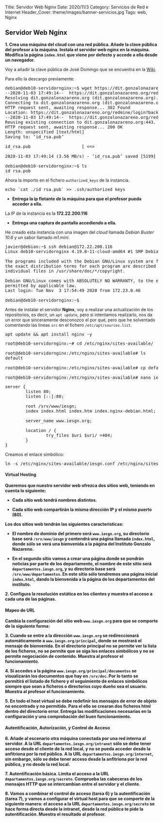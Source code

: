 Title: Servidor Web Nginx
Date: 2020/11/3
Category: Servicios de Red e Internet
Header_Cover: theme/images/banner-servicios.jpg
Tags: web, Nginx

## Servidor Web Nginx

**1. Crea una máquina del cloud con una red pública. Añade la clave pública del profesor a la máquina. Instala el servidor web nginx en la máquina. Modifica la página `index.html` que viene por defecto y accede a ella desde un navegador.**

Voy a añadir la clave pública de José Domingo que se encuentra en la [Wiki](https://dit.gonzalonazareno.org/redmine/projects/asir2/wiki/Claves_p%C3%BAblicas_de_los_profesores).

Para ello la descargo previamente:

<pre>
debian@deb10-servidornginx:~$ wget https://dit.gonzalonazareno.org/redmine/attachments/download/1996/id_rsa.pub
--2020-11-03 17:49:14--  https://dit.gonzalonazareno.org/redmine/attachments/download/1996/id_rsa.pub
Resolving dit.gonzalonazareno.org (dit.gonzalonazareno.org)... 192.168.203.2
Connecting to dit.gonzalonazareno.org (dit.gonzalonazareno.org)|192.168.203.2|:443... connected.
HTTP request sent, awaiting response... 302 Found
Location: https://dit.gonzalonazareno.org/redmine/login?back_url=https%3A%2F%2Fdit.gonzalonazareno.org%2Fredmine%2Fattachments%2Fdownload%2F1996%2Fid_rsa.pub [following]
--2020-11-03 17:49:14--  https://dit.gonzalonazareno.org/redmine/login?back_url=https%3A%2F%2Fdit.gonzalonazareno.org%2Fredmine%2Fattachments%2Fdownload%2F1996%2Fid_rsa.pub
Reusing existing connection to dit.gonzalonazareno.org:443.
HTTP request sent, awaiting response... 200 OK
Length: unspecified [text/html]
Saving to: ‘id_rsa.pub’

id_rsa.pub                    [ <=>                                  ]   5.08K  --.-KB/s    in 0.001s  

2020-11-03 17:49:14 (3.56 MB/s) - ‘id_rsa.pub’ saved [5199]

debian@deb10-servidornginx:~$ ls
id_rsa.pub
</pre>

Ahora la importo en el fichero `authorized_keys` de la instancia.

<pre>
echo `cat ./id_rsa.pub` >> .ssh/authorized_keys
</pre>

- **Entrega la ip flotante de la máquina para que el profesor pueda acceder a ella.**

La IP de la instancia es la **172.22.200.116**

- **Entrega una captura de pantalla accediendo a ella.**

He creado esta instancia con una imagen del *cloud* llamada *Debian Buster 10.6* y un sabor llamado *m1.mini*.

<pre>
javier@debian:~$ ssh debian@172.22.200.116
Linux deb10-servidornginx 4.19.0-11-cloud-amd64 #1 SMP Debian 4.19.146-1 (2020-09-17) x86_64

The programs included with the Debian GNU/Linux system are free software;
the exact distribution terms for each program are described in the
individual files in /usr/share/doc/*/copyright.

Debian GNU/Linux comes with ABSOLUTELY NO WARRANTY, to the extent
permitted by applicable law.
Last login: Tue Nov  3 17:54:49 2020 from 172.23.0.46

debian@deb10-servidornginx:~$
</pre>

Antes de instalar el servidor **Nginx**, voy a realizar una actualización de los repositorios, es decir, un `apt update`, pero si intentamos realizarlo, nos da un error que sinceramente desconozco el por qué, pero que he solventado comentando las líneas `src` en el fichero `/etc/apt/sources.list`.

<pre>
apt update && apt install nginx -y
</pre>

<pre>
root@deb10-servidornginx:~# cd /etc/nginx/sites-available/

root@deb10-servidornginx:/etc/nginx/sites-available# ls
default

root@deb10-servidornginx:/etc/nginx/sites-available# cp default iesgn.conf

root@deb10-servidornginx:/etc/nginx/sites-available# nano iesgn.conf
</pre>

<pre>
server {
        listen 80;
        listen [::]:80;

        root /srv/www/iesgn;
        index index.html index.htm index.nginx-debian.html;

        server_name www.iesgn.org;

        location / {
                try_files $uri $uri/ =404;
        }
}
</pre>

Creamos el enlace simbólico:

<pre>
ln -s /etc/nginx/sites-available/iesgn.conf /etc/nginx/sites-enabled/
</pre>

#### Virtual Hosting

**Queremos que nuestro servidor web ofrezca dos sitios web, teniendo en cuenta lo siguiente:**

- **Cada sitio web tendrá nombres distintos.**

- **Cada sitio web compartirán la misma dirección IP y el mismo puerto (80).**


**Los dos sitios web tendrán las siguientes características:**

- **El nombre de dominio del primero será `www.iesgn.org`, su directorio base será `/srv/www/iesgn` y contendrá una página llamada `index.html`, donde sólo se verá una bienvenida a la página del Instituto Gonzalo Nazareno.**

- **En el segundo sitio vamos a crear una página donde se pondrán noticias por parte de los departamento, el nombre de este sitio será `departamentos.iesgn.org`, y su directorio base será `/srv/www/departamentos`. En este sitio sólo tendremos una página inicial `index.html`, dando la bienvenida a la página de los departamentos del instituto.**

**2. Configura la resolución estática en los clientes y muestra el acceso a cada una de las páginas.**




#### Mapeo de URL

**Cambia la configuración del sitio web `www.iesgn.org` para que se comporte de la siguiente forma:**

**3. Cuando se entre a la dirección `www.iesgn.org` se redireccionará automáticamente a `www.iesgn.org/principal`, donde se mostrará el mensaje de bienvenida. En el directorio principal no se permite ver la lista de los ficheros, no se permite que se siga los enlaces simbólicos y no se permite negociación de contenido. Muestra al profesor el funcionamiento.**



**4. Si accedes a la página `www.iesgn.org/principal/documentos` se visualizarán los documentos que hay en `/srv/doc`. Por lo tanto se permitirá el listado de fichero y el seguimiento de enlaces simbólicos siempre que sean a ficheros o directorios cuyo dueño sea el usuario. Muestra al profesor el funcionamiento.**



**5. En todo el host virtual se debe redefinir los mensajes de error de objeto no encontrado y no permitido. Para el ello se crearan dos ficheros html dentro del directorio error. Entrega las modificaciones necesarias en la configuración y una comprobación del buen funcionamiento.**




#### Autentificación, Autorización, y Control de Acceso

**6. Añade al escenario otra máquina conectada por una red interna al servidor. A la URL `departamentos.iesgn.org/intranet` sólo se debe tener acceso desde el cliente de la red local, y no se pueda acceder desde la anfitriona por la red pública. A la URL `departamentos.iesgn.org/internet`, sin embargo, sólo se debe tener acceso desde la anfitriona por la red pública, y no desde la red local.**



**7. Autentificación básica. Limita el acceso a la URL `departamentos.iesgn.org/secreto`. Comprueba las cabeceras de los mensajes HTTP que se intercambian entre el servidor y el cliente.**



**8. Vamos a combinar el control de acceso (tarea 6) y la autentificación (tarea 7), y vamos a configurar el virtual host para que se comporte de la siguiente manera: el acceso a la URL `departamentos.iesgn.org/secreto` se hace forma directa desde la intranet, desde la red pública te pide la autentificación. Muestra el resultado al profesor.**
